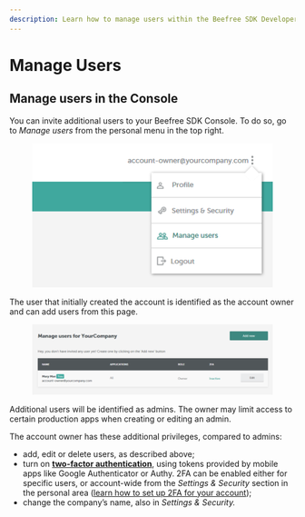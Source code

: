 ```yaml
---
description: Learn how to manage users within the Beefree SDK Developer Console.
---
```


# Manage Users

## Manage users in the Console <a href="#manage-users-in-the-console" id="manage-users-in-the-console"></a>

You can invite additional users to your Beefree SDK Console. To do so, go to _Manage users_ from the personal menu in the top right.

<figure><img src="../.gitbook/assets/Personal-menu-4.png" alt=""><figcaption></figcaption></figure>

The user that initially created the account is identified as the account owner and can add users from this page.

<figure><img src="../.gitbook/assets/manage-users-3-1024x298.png" alt=""><figcaption></figcaption></figure>

Additional users will be identified as admins. The owner may limit access to certain production apps when creating or editing an admin.

The account owner has these additional privileges, compared to admins:

* add, edit or delete users, as described above;
* turn on [**two-factor authentication**](installation/set-up-two-factor-authentication.md), using tokens provided by mobile apps like Google Authenticator or Authy. 2FA can be enabled either for specific users, or account-wide from the _Settings & Security_ section in the personal area ([learn how to set up 2FA for your account](installation/set-up-two-factor-authentication.md));
* change the company’s name, also in _Settings & Security._
